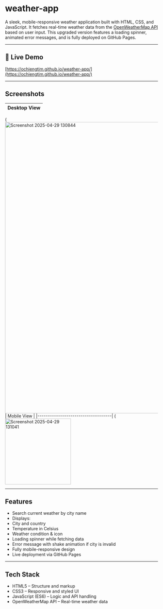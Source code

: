 # weather-app

A sleek, mobile-responsive weather application built with HTML, CSS, and JavaScript. It fetches real-time weather data from the [OpenWeatherMap API](https://openweathermap.org/api) based on user input. This upgraded version features a loading spinner, animated error messages, and is fully deployed on GitHub Pages.

---

## 🔗 Live Demo

 [https://ochiengtim.github.io/weather-app/](https://ochiengtim.github.io/weather-app/)

---

##  Screenshots

| Desktop View                          |
|--------------------------------------|
(<img width="959" alt="Screenshot 2025-04-29 130844" src="https://github.com/user-attachments/assets/00c2ebe9-cdba-40e3-8cd2-3c8da42a592f" />
| Mobile View                           |
|--------------------------------------|
(<img width="217" alt="Screenshot 2025-04-29 131041" src="https://github.com/user-attachments/assets/f9d1c051-be78-4687-9474-af629c9ae72b" /> 

---

## Features

-  Search current weather by city name
-  Displays:
- City and country
- Temperature in Celsius
- Weather condition & icon
-  Loading spinner while fetching data
-  Error message with shake animation if city is invalid
-  Fully mobile-responsive design
-  Live deployment via GitHub Pages

---

## Tech Stack

- HTML5 – Structure and markup
- CSS3 – Responsive and styled UI
- JavaScript (ES6) – Logic and API handling
- OpenWeatherMap API – Real-time weather data
